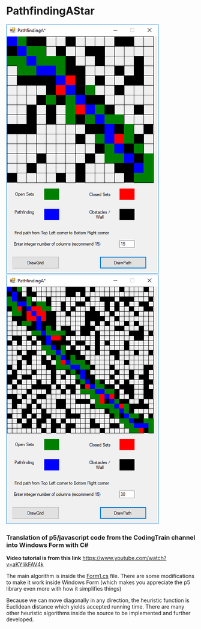 # PathfindingAStar

![Pathfinding15](https://github.com/TrongHieu90/PathfindingAStar/blob/master/ImgDocs/Pathfind_grid_15.jpg)
![Pathfinding30](https://github.com/TrongHieu90/PathfindingAStar/blob/master/ImgDocs/Pathfind_grid_30.jpg)

### Translation of p5/javascript code from the CodingTrain channel into Windows Form with C#

**Video tutorial is from this link**
https://www.youtube.com/watch?v=aKYlikFAV4k

The main algorithm is inside the [Form1.cs](https://github.com/TrongHieu90/PathfindingAStar/blob/master/WindowsFormsApp2/WindowsFormsApp2/Form1.cs) file. There are some modifications to make it work inside Windows Form (which makes you appreciate the p5 library even more with how it simplifies things)

Because we can move diagonally in any direction, the heuristic function is Euclidean distance which yields accepted running time. There are many other heuristic algorithms inside the source to be implemented and further developed.
